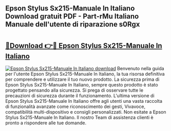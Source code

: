 ## Epson Stylus Sx215-Manuale In Italiano Download gratuit PDF - Part-rMu Italiano Manuale dell'utente di riparazione s0Rgx

# <h2><a href="http://dfb4n0h.blite.top/?on=Epson+Stylus+Sx215-Manuale+In+Italiano">🔗Download 👉🔴 Epson Stylus Sx215-Manuale In Italiano</a></h2>

[![Epson Stylus Sx215-Manuale In Italiano download](https://i.imgur.com/lujVjoI.png)](http://dfb4n0h.blite.top/?on=Epson+Stylus+Sx215-Manuale+In+Italiano)
Benvenuto nella guida per l'utente Epson Stylus Sx215-Manuale In Italiano, la tua risorsa definitiva per comprendere e utilizzare il tuo nuovo prodotto. La sicurezza prima di Epson Stylus Sx215-Manuale In Italiano, sempre questo prodotto è stato progettato pensando alla sicurezza. Si prega di osservare tutte le precauzioni di sicurezza durante il funzionamento. L'ultima versione di Epson Stylus Sx215-Manuale In Italiano offre agli utenti una vasta raccolta di funzionalità avanzate come riconoscimento dei gesti, Vivavoce, compatibilità multi-dispositivo e consigli personalizzati. Non esitate a Epson Stylus Sx215-Manuale In Italiano. Il nostro Team di assistenza clienti è pronto a rispondere alle tue domande.
